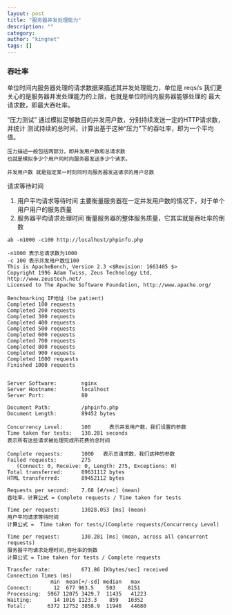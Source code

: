 ```yaml
---
layout: post
title: "服务器并发处理能力"
description: ""
category: 
author: "kingnet"
tags: []
---
```


<h3>吞吐率 </h3>
   单位时间内服务器处理的请求数据来描述其并发处理能力，单位是  reqs/s
   我们更关心的是服务器并发处理能力的上限，也就是单位时间内服务器能够处理的
   最大请求数，即最大吞吐率。

   “压力测试” 通过模拟足够数目的并发用户数，分别持续发送一定的HTTP请求数，并统计
   测试持续的总时间，计算出基于这种“压力”下的吞吐率，即为一个平均值。

    压力描述一般包括两部分。即并发用户数和总请求数
    也就是模拟多少个用户同时向服务器发送多少个请求。

    并发用户数 就是指定某一时刻同时向服务器发送请求的用户总数


请求等待时间
1. 用户平均请求等待时间 主要衡量服务器在一定并发用户数的情况下，对于单个用户用户的服务质量
2. 服务器平均请求处理时间 衡量服务器的整体服务质量，它其实就是吞吐率的倒数


```
ab -n1000 -c100 http://localhost/phpinfo.php

-n1000 表示总请求数为1000
-c 100 表示并发用户数位100
This is ApacheBench, Version 2.3 <$Revision: 1663405 $>
Copyright 1996 Adam Twiss, Zeus Technology Ltd, http://www.zeustech.net/
Licensed to The Apache Software Foundation, http://www.apache.org/

Benchmarking IP地址 (be patient)
Completed 100 requests
Completed 200 requests
Completed 300 requests
Completed 400 requests
Completed 500 requests
Completed 600 requests
Completed 700 requests
Completed 800 requests
Completed 900 requests
Completed 1000 requests
Finished 1000 requests


Server Software:        nginx
Server Hostname:        localhost
Server Port:            80

Document Path:          /phpinfo.php
Document Length:        89452 bytes

Concurrency Level:      100      表示并发用户数，我们设置的参数
Time taken for tests:   130.281 seconds 
表示所有这些请求被处理完成所花费的总时间

Complete requests:      1000   表示总请求数，我们这种的参数
Failed requests:        275
   (Connect: 0, Receive: 0, Length: 275, Exceptions: 0)
Total transferred:      89631112 bytes
HTML transferred:       89452112 bytes

Requests per second:    7.68 [#/sec] (mean)
吞吐率，计算公式 = Complete requests / Time taken for tests

Time per request:       13028.053 [ms] (mean)
用户平均请求等待时间
计算公式 =  Time taken for tests/(Complete requests/Concurrency Level)

Time per request:       130.281 [ms] (mean, across all concurrent requests)
服务器平均请求处理时间,吞吐率的倒数
计算公式 = Time taken for tests / Complete requests 

Transfer rate:          671.86 [Kbytes/sec] received
Connection Times (ms)
              min  mean[+/-sd] median   max
Connect:       12  677 963.5    503    8151
Processing:  5967 12075 3429.7  11435   41223
Waiting:       14 1016 1123.3    859   10352
Total:       6372 12752 3858.9  11946   44680


```
